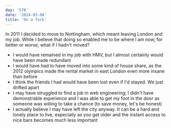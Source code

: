 ```yaml
---
day: '570'
date: '2024-03-08'
title: 'On a fork'
---
```


In 2011 I decided to move to Nottingham, which meant leaving London and my job. While I believe that doing so enabled me to be where I am now, for better or worse, what if I hadn't moved?

- I would have remained in my job with HMV, but I almost certainly would have been made redundant
- I would have had to have moved into some kind of house share, as the 2012 olympics made the rental market in east London even more insane than before
- I think the friends I had would have been lost even if I'd stayed. We just drifted apart
- I may have struggled to find a job in web engineering; I didn't have demonstrable experience and I was able to get my foot in the door as someone was willing to take a chance (to save money, let's be honest)
- I actually believe I may have left the city anyway. It can be a hard and lonely place to live, especially as you get older and the instant access to nice bars becomes much less important
